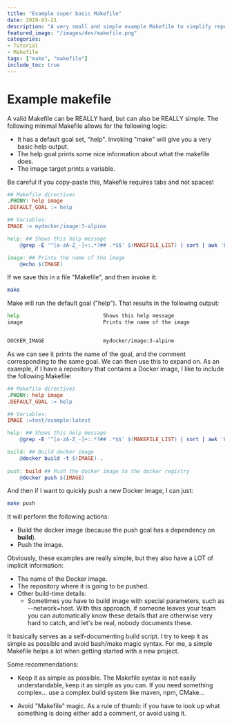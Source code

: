 ```yaml
---
title: "Example super basic Makefile"
date: 2019-03-21
description: "A very small and simple example Makefile to simplify repetitive tasks when developing (such as testing, building...)"
featured_image: "/images/dev/makefile.png"
categories:
- Tutorial
- Makefile
tags: ["make", "makefile"]
include_toc: true
---
```

# Example makefile

A valid Makefile can be REALLY hard, but can also be REALLY simple.
The following minimal Makefile allows for the following logic:

- It has a default goal set, "help". Invoking "make" will give you a very basic help output.
- The help goal prints some nice information about what the makefile does.
- The image target prints a variable.

Be careful if you copy-paste this, Makefile requires tabs and not spaces!
 
```makefile
## Makefile directives
.PHONY: help image
.DEFAULT_GOAL := help

## Variables:
IMAGE := mydocker/image:3-alpine

help: ## Shows this help message
	@grep -E '^[a-zA-Z_-]+:.*?## .*$$' $(MAKEFILE_LIST) | sort | awk 'BEGIN {FS = ":.*?## "}; {printf "\033[36m%-30s\033[0m %s\n", $$1, $$2}'

image: ## Prints the name of the image
    @echo $(IMAGE)
```


If we save this in a file "Makefile", and then invoke it:

```bash
make
```

Make will run the default goal ("help"). That results in the following output:
```bash
help                           Shows this help message
image                          Prints the name of the image


DOCKER_IMAGE                   mydocker/image:3-alpine
```

As we can see it prints the name of the goal, and the comment corresponding to the same goal.
We can then use this to expand on. As an example, if I have a repository that contains a Docker image, I like
to include the following Makefile:

```makefile
## Makefile directives
.PHONY: help image
.DEFAULT_GOAL := help

## Variables:
IMAGE :=test/example:latest

help: ## Shows this help message
	@grep -E '^[a-zA-Z_-]+:.*?## .*$$' $(MAKEFILE_LIST) | sort | awk 'BEGIN {FS = ":.*?## "}; {printf "\033[36m%-30s\033[0m %s\n", $$1, $$2}'

build: ## Build docker image
    @docker build -t $(IMAGE) .
    
push: build ## Push the docker image to the docker registry
    @docker push $(IMAGE)

```

And then if I want to quickly push a new Docker image, I can just:

```bash
make push
```

It will perform the following actions:

- Build the docker image (because the push goal has a dependency on **build**).
- Push the image.

Obviously, these examples are really simple, but they also have a LOT of implicit information:

- The name of the Docker image.
- The repository where it is going to be pushed.
- Other build-time details:
    - Sometimes you have to build image with special parameters, such as --network=host. With this approach,
      if someone leaves your team you can automatically know these details that are otherwise very hard to catch,
      and let's be real, nobody documents these.
      
      
It basically serves as a self-documenting build script. I try to keep it as simple
as possible and avoid bash/make magic syntax. For me, a simple Makefile helps a lot when
getting started with a new project.

Some recommendations:

- Keep it as simple as possible. The Makefile syntax is not easily understandable,
  keep it as simple as you can. If you need something complex... use a complex build system
  like maven, npm, CMake...

- Avoid "Makefile" magic. As a rule of thumb: if you have to look up what something is doing
  either add a comment, or avoid using it.